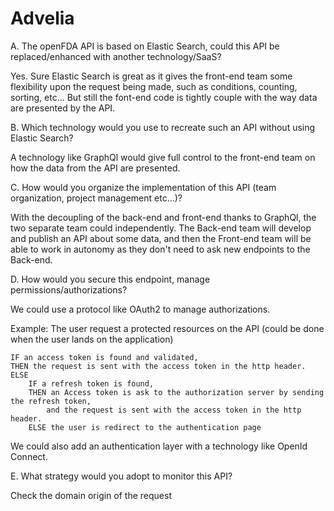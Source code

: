 # Advelia

A. The openFDA API is based on Elastic Search, could this API be replaced/enhanced with another
technology/SaaS?

Yes. Sure Elastic Search is great as it gives the front-end team some flexibility upon the request being made, such as conditions, counting, sorting, etc... But still the font-end code is tightly couple with the way data are presented by the API.


B. Which technology would you use to recreate such an API without using Elastic Search?

A technology like GraphQl would give full control to the front-end team on how the data from the API are presented.


C. How would you organize the implementation of this API (team organization, project
management etc...)?

With the decoupling of the back-end and front-end thanks to GraphQl, the two separate team could independently. 
The Back-end team will develop and publish an API about some data, and then the Front-end team will be able to work in autonomy as they don't need to ask new endpoints to the Back-end.


D. How would you secure this endpoint, manage permissions/authorizations?

We could use a protocol like OAuth2 to manage authorizations.

Example: The user request a protected resources on the API (could be done when the user lands on the application)

    IF an access token is found and validated, 
    THEN the request is sent with the access token in the http header.
    ELSE 
        IF a refresh token is found,
        THEN an Access token is ask to the authorization server by sending the refresh token, 
            and the request is sent with the access token in the http header.
        ELSE the user is redirect to the authentication page

We could also add an authentication layer with a technology like OpenId Connect.


E. What strategy would you adopt to monitor this API?

Check the domain origin of the request
